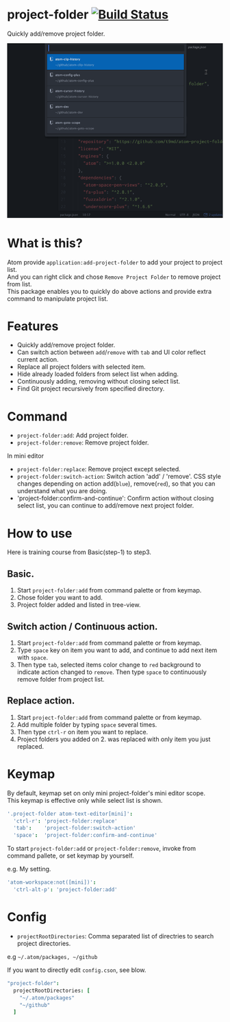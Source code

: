 # project-folder [![Build Status](https://travis-ci.org/t9md/atom-project-folder.svg?branch=master)](https://travis-ci.org/t9md/atom-project-folder)

Quickly add/remove project folder.

![gif](https://raw.githubusercontent.com/t9md/t9md/c9cbeb79d3e8f86fc60efb52e696d4340012e4da/img/atom-project-folder.gif)

# What is this?

Atom provide `application:add-project-folder` to add your project to project list.  
And you can right click and chose `Remove Project Folder` to remove project from list.  
This package enables you to quickly do above actions and provide extra command to manipulate project list.

# Features

* Quickly add/remove project folder.
* Can switch action between `add`/`remove` with `tab` and UI color reflect current action.
* Replace all project folders with selected item.
* Hide already loaded folders from select list when adding.
* Continuously adding, removing without closing select list.
* Find Git project recursively from specified directory.

# Command

* `project-folder:add`: Add project folder.
* `project-folder:remove`: Remove project folder.

In mini editor
* `project-folder:replace`: Remove project except selected.
* `project-folder:switch-action`: Switch action 'add' / 'remove'. CSS style changes depending on action add(`blue`), remove(`red`), so that you can understand what you are doing.
* 'project-folder:confirm-and-continue': Confirm action without closing select list, you can continue to add/remove next project folder.

# How to use

Here is training course from Basic(step-1) to step3.

## Basic.

1. Start `project-folder:add` from command palette or from keymap.
2. Chose folder you want to add.
3. Project folder added and listed in tree-view.

## Switch action / Continuous action.

1. Start `project-folder:add` from command palette or from keymap.
2. Type `space` key on item you want to add, and continue to add next item with `space`.
3. Then type `tab`, selected items color change to `red` background to indicate action changed to `remove`. Then type `space` to continuously remove folder from project list.

##  Replace action.

1. Start `project-folder:add` from command palette or from keymap.
2. Add multiple folder by typing `space` several times.
3. Then type `ctrl-r` on item you want to replace.
4. Project folders you added on 2. was replaced with only item you just replaced.

# Keymap

By default, keymap set on only mini project-folder's mini editor scope.  
This keymap is effective only while select list is shown.

```coffeescript
'.project-folder atom-text-editor[mini]':
  'ctrl-r': 'project-folder:replace'
  'tab':    'project-folder:switch-action'
  'space':  'project-folder:confirm-and-continue'
```

To start `project-folder:add` or `project-folder:remove`, invoke from command pallete, or set keymap by yourself.

e.g. My setting.

```coffeescript
'atom-workspace:not([mini])':
  'ctrl-alt-p': 'project-folder:add'
```

# Config

* `projectRootDirectories`: Comma separated list of directries to search project directories.

e.g
`~/.atom/packages, ~/github`

If you want to directly edit `config.cson`, see blow.

```coffeescript
"project-folder":
  projectRootDirectories: [
    "~/.atom/packages"
    "~/github"
  ]
```
